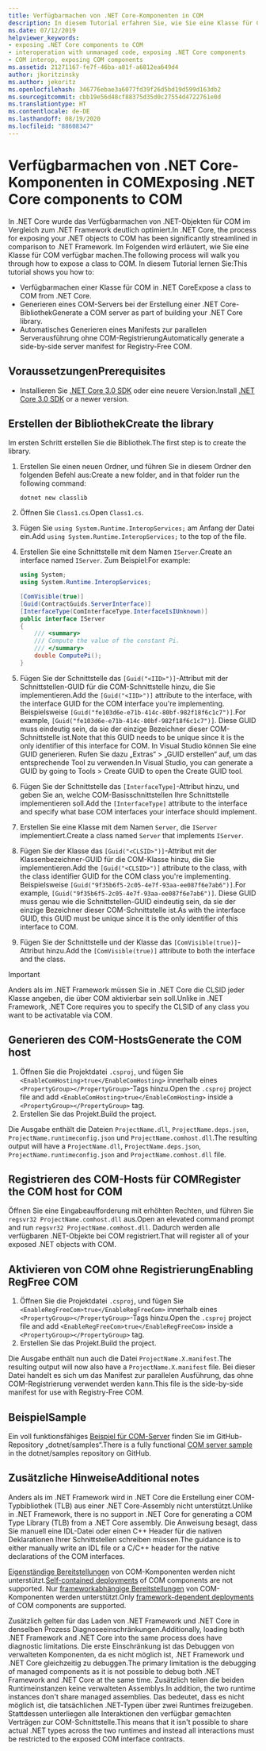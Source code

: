 ```yaml
---
title: Verfügbarmachen von .NET Core-Komponenten in COM
description: In diesem Tutorial erfahren Sie, wie Sie eine Klasse für COM aus .NET Core freigeben. Sie generieren einen COM-Server und ein paralleles Servermanifest für COM ohne Registrierung.
ms.date: 07/12/2019
helpviewer_keywords:
- exposing .NET Core components to COM
- interoperation with unmanaged code, exposing .NET Core components
- COM interop, exposing COM components
ms.assetid: 21271167-fe7f-46ba-a81f-a6812ea649d4
author: jkoritzinsky
ms.author: jekoritz
ms.openlocfilehash: 346776ebae3a6077fd39f26d5bd19d599d163db2
ms.sourcegitcommit: cbb19e56d48cf88375d35d0c27554d4722761e0d
ms.translationtype: HT
ms.contentlocale: de-DE
ms.lasthandoff: 08/19/2020
ms.locfileid: "88608347"
---
```

# <a name="exposing-net-core-components-to-com"></a><span data-ttu-id="1d5fe-104">Verfügbarmachen von .NET Core-Komponenten in COM</span><span class="sxs-lookup"><span data-stu-id="1d5fe-104">Exposing .NET Core components to COM</span></span>

<span data-ttu-id="1d5fe-105">In .NET Core wurde das Verfügbarmachen von .NET-Objekten für COM im Vergleich zum .NET Framework deutlich optimiert.</span><span class="sxs-lookup"><span data-stu-id="1d5fe-105">In .NET Core, the process for exposing your .NET objects to COM has been significantly streamlined in comparison to .NET Framework.</span></span> <span data-ttu-id="1d5fe-106">Im Folgenden wird erläutert, wie Sie eine Klasse für COM verfügbar machen.</span><span class="sxs-lookup"><span data-stu-id="1d5fe-106">The following process will walk you through how to expose a class to COM.</span></span> <span data-ttu-id="1d5fe-107">In diesem Tutorial lernen Sie:</span><span class="sxs-lookup"><span data-stu-id="1d5fe-107">This tutorial shows you how to:</span></span>

- <span data-ttu-id="1d5fe-108">Verfügbarmachen einer Klasse für COM in .NET Core</span><span class="sxs-lookup"><span data-stu-id="1d5fe-108">Expose a class to COM from .NET Core.</span></span>
- <span data-ttu-id="1d5fe-109">Generieren eines COM-Servers bei der Erstellung einer .NET Core-Bibliothek</span><span class="sxs-lookup"><span data-stu-id="1d5fe-109">Generate a COM server as part of building your .NET Core library.</span></span>
- <span data-ttu-id="1d5fe-110">Automatisches Generieren eines Manifests zur parallelen Serverausführung ohne COM-Registrierung</span><span class="sxs-lookup"><span data-stu-id="1d5fe-110">Automatically generate a side-by-side server manifest for Registry-Free COM.</span></span>

## <a name="prerequisites"></a><span data-ttu-id="1d5fe-111">Voraussetzungen</span><span class="sxs-lookup"><span data-stu-id="1d5fe-111">Prerequisites</span></span>

- <span data-ttu-id="1d5fe-112">Installieren Sie [.NET Core 3.0 SDK](https://dotnet.microsoft.com/download) oder eine neuere Version.</span><span class="sxs-lookup"><span data-stu-id="1d5fe-112">Install [.NET Core 3.0 SDK](https://dotnet.microsoft.com/download) or a newer version.</span></span>

## <a name="create-the-library"></a><span data-ttu-id="1d5fe-113">Erstellen der Bibliothek</span><span class="sxs-lookup"><span data-stu-id="1d5fe-113">Create the library</span></span>

<span data-ttu-id="1d5fe-114">Im ersten Schritt erstellen Sie die Bibliothek.</span><span class="sxs-lookup"><span data-stu-id="1d5fe-114">The first step is to create the library.</span></span>

1. <span data-ttu-id="1d5fe-115">Erstellen Sie einen neuen Ordner, und führen Sie in diesem Ordner den folgenden Befehl aus:</span><span class="sxs-lookup"><span data-stu-id="1d5fe-115">Create a new folder, and in that folder run the following command:</span></span>

    ```dotnetcli
    dotnet new classlib
    ```

2. <span data-ttu-id="1d5fe-116">Öffnen Sie `Class1.cs`.</span><span class="sxs-lookup"><span data-stu-id="1d5fe-116">Open `Class1.cs`.</span></span>
3. <span data-ttu-id="1d5fe-117">Fügen Sie `using System.Runtime.InteropServices;` am Anfang der Datei ein.</span><span class="sxs-lookup"><span data-stu-id="1d5fe-117">Add `using System.Runtime.InteropServices;` to the top of the file.</span></span>
4. <span data-ttu-id="1d5fe-118">Erstellen Sie eine Schnittstelle mit dem Namen `IServer`.</span><span class="sxs-lookup"><span data-stu-id="1d5fe-118">Create an interface named `IServer`.</span></span> <span data-ttu-id="1d5fe-119">Zum Beispiel:</span><span class="sxs-lookup"><span data-stu-id="1d5fe-119">For example:</span></span>

   ```csharp
   using System;
   using System.Runtime.InteropServices;

   [ComVisible(true)]
   [Guid(ContractGuids.ServerInterface)]
   [InterfaceType(ComInterfaceType.InterfaceIsIUnknown)]
   public interface IServer
   {
       /// <summary>
       /// Compute the value of the constant Pi.
       /// </summary>
       double ComputePi();
   }
   ```

5. <span data-ttu-id="1d5fe-120">Fügen Sie der Schnittstelle das `[Guid("<IID>")]`-Attribut mit der Schnittstellen-GUID für die COM-Schnittstelle hinzu, die Sie implementieren.</span><span class="sxs-lookup"><span data-stu-id="1d5fe-120">Add the `[Guid("<IID>")]` attribute to the interface, with the interface GUID for the COM interface you're implementing.</span></span> <span data-ttu-id="1d5fe-121">Beispielsweise `[Guid("fe103d6e-e71b-414c-80bf-982f18f6c1c7")]`.</span><span class="sxs-lookup"><span data-stu-id="1d5fe-121">For example, `[Guid("fe103d6e-e71b-414c-80bf-982f18f6c1c7")]`.</span></span> <span data-ttu-id="1d5fe-122">Diese GUID muss eindeutig sein, da sie der einzige Bezeichner dieser COM-Schnittstelle ist.</span><span class="sxs-lookup"><span data-stu-id="1d5fe-122">Note that this GUID needs to be unique since it is the only identifier of this interface for COM.</span></span> <span data-ttu-id="1d5fe-123">In Visual Studio können Sie eine GUID generieren. Rufen Sie dazu „Extras“ > „GUID erstellen“ auf, um das entsprechende Tool zu verwenden.</span><span class="sxs-lookup"><span data-stu-id="1d5fe-123">In Visual Studio, you can generate a GUID by going to Tools > Create GUID to open the Create GUID tool.</span></span>
6. <span data-ttu-id="1d5fe-124">Fügen Sie der Schnittstelle das `[InterfaceType]`-Attribut hinzu, und geben Sie an, welche COM-Basisschnittstellen Ihre Schnittstelle implementieren soll.</span><span class="sxs-lookup"><span data-stu-id="1d5fe-124">Add the `[InterfaceType]` attribute to the interface and specify what base COM interfaces your interface should implement.</span></span>
7. <span data-ttu-id="1d5fe-125">Erstellen Sie eine Klasse mit dem Namen `Server`, die `IServer` implementiert.</span><span class="sxs-lookup"><span data-stu-id="1d5fe-125">Create a class named `Server` that implements `IServer`.</span></span>
8. <span data-ttu-id="1d5fe-126">Fügen Sie der Klasse das `[Guid("<CLSID>")]`-Attribut mit der Klassenbezeichner-GUID für die COM-Klasse hinzu, die Sie implementieren.</span><span class="sxs-lookup"><span data-stu-id="1d5fe-126">Add the `[Guid("<CLSID>")]` attribute to the class, with the class identifier GUID for the COM class you're implementing.</span></span> <span data-ttu-id="1d5fe-127">Beispielsweise `[Guid("9f35b6f5-2c05-4e7f-93aa-ee087f6e7ab6")]`.</span><span class="sxs-lookup"><span data-stu-id="1d5fe-127">For example, `[Guid("9f35b6f5-2c05-4e7f-93aa-ee087f6e7ab6")]`.</span></span> <span data-ttu-id="1d5fe-128">Diese GUID muss genau wie die Schnittstellen-GUID eindeutig sein, da sie der einzige Bezeichner dieser COM-Schnittstelle ist.</span><span class="sxs-lookup"><span data-stu-id="1d5fe-128">As with the interface GUID, this GUID must be unique since it is the only identifier of this interface to COM.</span></span>
9. <span data-ttu-id="1d5fe-129">Fügen Sie der Schnittstelle und der Klasse das `[ComVisible(true)]`-Attribut hinzu.</span><span class="sxs-lookup"><span data-stu-id="1d5fe-129">Add the `[ComVisible(true)]` attribute to both the interface and the class.</span></span>

> [!IMPORTANT]
> <span data-ttu-id="1d5fe-130">Anders als im .NET Framework müssen Sie in .NET Core die CLSID jeder Klasse angeben, die über COM aktivierbar sein soll.</span><span class="sxs-lookup"><span data-stu-id="1d5fe-130">Unlike in .NET Framework, .NET Core requires you to specify the CLSID of any class you want to be activatable via COM.</span></span>

## <a name="generate-the-com-host"></a><span data-ttu-id="1d5fe-131">Generieren des COM-Hosts</span><span class="sxs-lookup"><span data-stu-id="1d5fe-131">Generate the COM host</span></span>

1. <span data-ttu-id="1d5fe-132">Öffnen Sie die Projektdatei `.csproj`, und fügen Sie `<EnableComHosting>true</EnableComHosting>` innerhalb eines `<PropertyGroup></PropertyGroup>`-Tags hinzu.</span><span class="sxs-lookup"><span data-stu-id="1d5fe-132">Open the `.csproj` project file and add `<EnableComHosting>true</EnableComHosting>` inside a `<PropertyGroup></PropertyGroup>` tag.</span></span>
2. <span data-ttu-id="1d5fe-133">Erstellen Sie das Projekt.</span><span class="sxs-lookup"><span data-stu-id="1d5fe-133">Build the project.</span></span>

<span data-ttu-id="1d5fe-134">Die Ausgabe enthält die Dateien `ProjectName.dll`, `ProjectName.deps.json`, `ProjectName.runtimeconfig.json` und `ProjectName.comhost.dll`.</span><span class="sxs-lookup"><span data-stu-id="1d5fe-134">The resulting output will have a `ProjectName.dll`, `ProjectName.deps.json`, `ProjectName.runtimeconfig.json` and `ProjectName.comhost.dll` file.</span></span>

## <a name="register-the-com-host-for-com"></a><span data-ttu-id="1d5fe-135">Registrieren des COM-Hosts für COM</span><span class="sxs-lookup"><span data-stu-id="1d5fe-135">Register the COM host for COM</span></span>

<span data-ttu-id="1d5fe-136">Öffnen Sie eine Eingabeaufforderung mit erhöhten Rechten, und führen Sie `regsvr32 ProjectName.comhost.dll` aus.</span><span class="sxs-lookup"><span data-stu-id="1d5fe-136">Open an elevated command prompt and run `regsvr32 ProjectName.comhost.dll`.</span></span> <span data-ttu-id="1d5fe-137">Dadurch werden alle verfügbaren .NET-Objekte bei COM registriert.</span><span class="sxs-lookup"><span data-stu-id="1d5fe-137">That will register all of your exposed .NET objects with COM.</span></span>

## <a name="enabling-regfree-com"></a><span data-ttu-id="1d5fe-138">Aktivieren von COM ohne Registrierung</span><span class="sxs-lookup"><span data-stu-id="1d5fe-138">Enabling RegFree COM</span></span>

1. <span data-ttu-id="1d5fe-139">Öffnen Sie die Projektdatei `.csproj`, und fügen Sie `<EnableRegFreeCom>true</EnableRegFreeCom>` innerhalb eines `<PropertyGroup></PropertyGroup>`-Tags hinzu.</span><span class="sxs-lookup"><span data-stu-id="1d5fe-139">Open the `.csproj` project file and add `<EnableRegFreeCom>true</EnableRegFreeCom>` inside a `<PropertyGroup></PropertyGroup>` tag.</span></span>
2. <span data-ttu-id="1d5fe-140">Erstellen Sie das Projekt.</span><span class="sxs-lookup"><span data-stu-id="1d5fe-140">Build the project.</span></span>

<span data-ttu-id="1d5fe-141">Die Ausgabe enthält nun auch die Datei `ProjectName.X.manifest`.</span><span class="sxs-lookup"><span data-stu-id="1d5fe-141">The resulting output will now also have a `ProjectName.X.manifest` file.</span></span> <span data-ttu-id="1d5fe-142">Bei dieser Datei handelt es sich um das Manifest zur parallelen Ausführung, das ohne COM-Registrierung verwendet werden kann.</span><span class="sxs-lookup"><span data-stu-id="1d5fe-142">This file is the side-by-side manifest for use with Registry-Free COM.</span></span>

## <a name="sample"></a><span data-ttu-id="1d5fe-143">Beispiel</span><span class="sxs-lookup"><span data-stu-id="1d5fe-143">Sample</span></span>

<span data-ttu-id="1d5fe-144">Ein voll funktionsfähiges [Beispiel für COM-Server](https://github.com/dotnet/samples/tree/master/core/extensions/COMServerDemo) finden Sie im GitHub-Repository „dotnet/samples“.</span><span class="sxs-lookup"><span data-stu-id="1d5fe-144">There is a fully functional [COM server sample](https://github.com/dotnet/samples/tree/master/core/extensions/COMServerDemo) in the dotnet/samples repository on GitHub.</span></span>

## <a name="additional-notes"></a><span data-ttu-id="1d5fe-145">Zusätzliche Hinweise</span><span class="sxs-lookup"><span data-stu-id="1d5fe-145">Additional notes</span></span>

<span data-ttu-id="1d5fe-146">Anders als im .NET Framework wird in .NET Core die Erstellung einer COM-Typbibliothek (TLB) aus einer .NET Core-Assembly nicht unterstützt.</span><span class="sxs-lookup"><span data-stu-id="1d5fe-146">Unlike in .NET Framework, there is no support in .NET Core for generating a COM Type Library (TLB) from a .NET Core assembly.</span></span> <span data-ttu-id="1d5fe-147">Die Anweisung besagt, dass Sie manuell eine IDL-Datei oder einen C++ Header für die nativen Deklarationen Ihrer Schnittstellen schreiben müssen.</span><span class="sxs-lookup"><span data-stu-id="1d5fe-147">The guidance is to either manually write an IDL file or a C/C++ header for the native declarations of the COM interfaces.</span></span>

<span data-ttu-id="1d5fe-148">[Eigenständige Bereitstellungen](../deploying/index.md#publish-self-contained) von COM-Komponenten werden nicht unterstützt.</span><span class="sxs-lookup"><span data-stu-id="1d5fe-148">[Self-contained deployments](../deploying/index.md#publish-self-contained) of COM components are not supported.</span></span> <span data-ttu-id="1d5fe-149">Nur [frameworkabhängige Bereitstellungen](../deploying/index.md#publish-framework-dependent) von COM-Komponenten werden unterstützt.</span><span class="sxs-lookup"><span data-stu-id="1d5fe-149">Only [framework-dependent deployments](../deploying/index.md#publish-framework-dependent) of COM components are supported.</span></span>

<span data-ttu-id="1d5fe-150">Zusätzlich gelten für das Laden von .NET Framework und .NET Core in denselben Prozess Diagnoseeinschränkungen.</span><span class="sxs-lookup"><span data-stu-id="1d5fe-150">Additionally, loading both .NET Framework and .NET Core into the same process does have diagnostic limitations.</span></span> <span data-ttu-id="1d5fe-151">Die erste Einschränkung ist das Debuggen von verwalteten Komponenten, da es nicht möglich ist, .NET Framework und .NET Core gleichzeitig zu debuggen.</span><span class="sxs-lookup"><span data-stu-id="1d5fe-151">The primary limitation is the debugging of managed components as it is not possible to debug both .NET Framework and .NET Core at the same time.</span></span> <span data-ttu-id="1d5fe-152">Zusätzlich teilen die beiden Runtimeinstanzen keine verwalteten Assemblys.</span><span class="sxs-lookup"><span data-stu-id="1d5fe-152">In addition, the two runtime instances don't share managed assemblies.</span></span> <span data-ttu-id="1d5fe-153">Das bedeutet, dass es nicht möglich ist, die tatsächlichen .NET-Typen über zwei Runtimes freizugeben. Stattdessen unterliegen alle Interaktionen den verfügbar gemachten Verträgen zur COM-Schnittstelle.</span><span class="sxs-lookup"><span data-stu-id="1d5fe-153">This means that it isn't possible to share actual .NET types across the two runtimes and instead all interactions must be restricted to the exposed COM interface contracts.</span></span>
